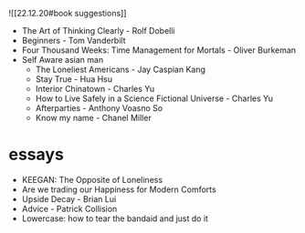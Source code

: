 









![[22.12.20#book suggestions]]

- The Art of Thinking Clearly - Rolf Dobelli
- Beginners - Tom Vanderbilt
- Four Thousand Weeks: Time Management for Mortals - Oliver Burkeman
- Self Aware asian man
	- The Loneliest Americans - Jay Caspian Kang
	- Stay True - Hua Hsu
	- Interior Chinatown - Charles Yu
	- How to Live Safely in a Science Fictional Universe - Charles Yu
	- Afterparties - Anthony Voasno So
	- Know my name - Chanel Miller

# essays
- KEEGAN: The Opposite of Loneliness
- Are we trading our Happiness for Modern Comforts
- Upside Decay - Brian Lui
- Advice - Patrick Collision
- Lowercase: how to tear the bandaid and just do it

